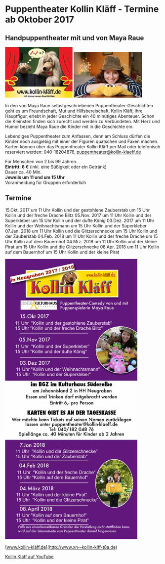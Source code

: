 # Puppentheater Kollin Kläff - Termine ab Oktober 2017

## Handpuppentheater mit und von Maya Raue

![](/img/wsb_218x169_Kollin+Kl$C3$A4ff+f$C3$BCr+Webseite+und+Flyer.jpg)
![](/img/wsb_221x170_Maya+Raue_Puppenspielerin_web.jpg)

In den von Maya Raue selbstgeschriebenen Puppentheater-Geschichten geht
es um Freundschaft, Mut und Hilfsbereischaft. Kollin Kläff, ihre
Hauptfigur, erlebt in jeder Geschichte ein 40 minütiges Abenteuer. Schon
die Kleinsten finden sich zurecht und werden zu Verbündeten. Mit Herz
und Humor bezieht Maya Raue die Kinder mit in die Geschichte ein.

Lebendiges Puppentheater zum Anfassen, denn am Schluss dürfen die Kinder
noch ausgiebig mit einer der Figuren quatschen und Faxen machen. Karten
können über das Puppentheater Kollin Kläff per Mail oder telefonisch
reserviert werden: 040-18204876, <puppentheater@kollin-klaeff.de>

Für Menschen von 2 bis 99 Jahren.  
**Eintritt: 6 €** (inkl. eine Süßigkeit oder ein Getränk)  
Dauer ca. 40 Min.  
**Jeweils um 11 und um 15 Uhr**  
Voranmeldung für Gruppen erforderlich

## Termine
15.Okt. 2017 um 11 Uhr  Kollin und der gestohlene Zauberstab
			 um 15 Uhr  Kollin und der freche Drache Blitz
05.Nov. 2017 um 11 Uhr  Kollin und der Superkleber
			 um 15 Uhr  Kollin und der dufte König
03.Dez. 2017 um 11 Uhr  Kollin und der Weihnachtsmann
			 um 15 Uhr  Kollin und der Superkleber
07.Jan. 2018 um 11 Uhr  Kollin und die Glitzerschnecke
			 um 15 Uhr  Kollin und der Zauberstab
04.Feb. 2018 um 11 Uhr  Kollin und der freche Drache
			 um 15 Uhr  Kollin auf dem Bauernhof
04.Mrz. 2018 um 11 Uhr  Kollin und der kleine Pirat
			 um 15 Uhr  Kollin und die Glitzerschnecke
08.Apr. 2018 um 11 Uhr  Kollin auf dem Bauernhof
			 um 15 Uhr  Kollin und der kleine Pirat


![Termine](/img/wsb_428x909_Harburg+Neugraben+hinten+2017_druck.jpg)

[www.kollin-kläff.de](http://www.xn--kollin-klff-t8a.de)

[Kollin Kläff auf YouTube](https://www.youtube.com/watch?v=sUu6ZtIaJ5Y)
